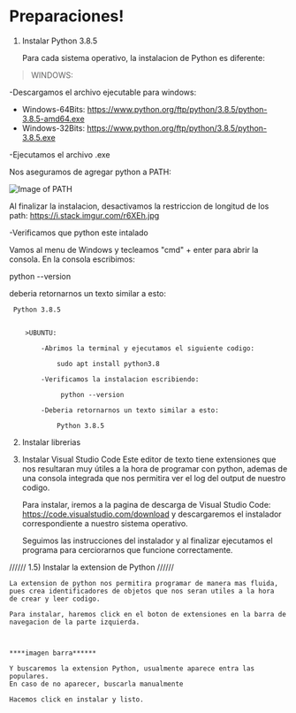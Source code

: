 # Preparaciones!



1) Instalar Python 3.8.5

    Para cada sistema operativo, la instalacion de Python es diferente:

> WINDOWS:

-Descargamos el archivo ejecutable para windows:

- Windows-64Bits: https://www.python.org/ftp/python/3.8.5/python-3.8.5-amd64.exe
- Windows-32Bits: https://www.python.org/ftp/python/3.8.5/python-3.8.5.exe

-Ejecutamos el archivo .exe 

Nos aseguramos de agregar python a PATH:

![Image of PATH](https://datatofish.com/wp-content/uploads/2018/10/0001_add_Python_to_Path.png)
                
Al finalizar la instalacion, desactivamos la restriccion de longitud de los path:
https://i.stack.imgur.com/r6XEh.jpg

-Verificamos que python este intalado

Vamos al menu de Windows y tecleamos "cmd" + enter para abrir la consola.
En la consola escribimos: 
                    
python --version 

deberia retornarnos un texto similar a esto:

     Python 3.8.5


        >UBUNTU:
            
            -Abrimos la terminal y ejecutamos el siguiente codigo:

                sudo apt install python3.8

            -Verificamos la instalacion escribiendo:

                 python --version 

            -Deberia retornarnos un texto similar a esto:

                Python 3.8.5

            


2) Instalar librerias



3) Instalar Visual Studio Code
    Este editor de texto tiene extensiones que nos resultaran muy útiles a la hora de programar con python, 
    ademas de una consola integrada que nos permitira ver el log del output de nuestro codigo.

    Para instalar, iremos a la pagina de descarga de Visual Studio Code: https://code.visualstudio.com/download
    y descargaremos el instalador correspondiente a nuestro sistema operativo.

    Seguimos las instrucciones del instalador y al finalizar ejecutamos el programa para cerciorarnos que funcione correctamente.

//////
1.5) Instalar la extension de Python
//////


    La extension de python nos permitira programar de manera mas fluida, pues crea identificadores de objetos que nos seran utiles a la hora 
    de crear y leer codigo.

    Para instalar, haremos click en el boton de extensiones en la barra de navegacion de la parte izquierda.



    ****imagen barra******

    Y buscaremos la extension Python, usualmente aparece entra las populares.
    En caso de no aparecer, buscarla manualmente

    Hacemos click en instalar y listo.
